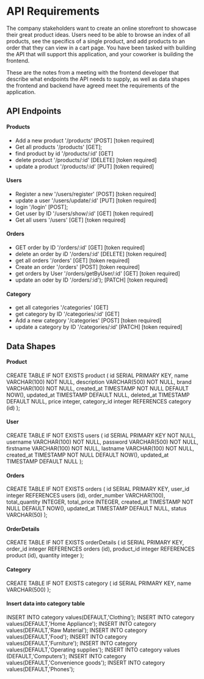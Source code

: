 # API Requirements
The company stakeholders want to create an online storefront to showcase their great product ideas. Users need to be able to browse an index of all products, see the specifics of a single product, and add products to an order that they can view in a cart page. You have been tasked with building the API that will support this application, and your coworker is building the frontend.

These are the notes from a meeting with the frontend developer that describe what endpoints the API needs to supply, as well as data shapes the frontend and backend have agreed meet the requirements of the application. 

## API Endpoints
#### Products
- Add a new product    '/products'     [POST]   [token required]
- Get all products     '/products'     [GET];
- find product by id   '/products/:id' [GET]
- delete product       '/products/:id' [DELETE] [token required]
- update a product     '/products/:id' [PUT]    [token required]

#### Users
- Register a new  '/users/register'   [POST] [token required]
- update a user   '/users/update/:id' [PUT]  [token required]
- login           '/login' [POST];
- Get user by ID  '/users/show/:id'   [GET]  [token required]
- Get all users  '/users'             [GET]  [token required]

#### Orders
- GET order by ID         '/orders/:id'           [GET]    [token required]
- delete an order by iD   '/orders/:id'           [DELETE] [token required]
- get all orders    '/orders'                     [GET]    [token required]
- Create an order         '/orders'               [POST]   [token required]
- get orders by User      '/orders/getByUser/:id' [GET]    [token required]
- update an oder by ID    '/orders/:id');         [PATCH]  [token required]

#### Category
- get all categories        '/categories'     [GET]
- get category by ID        '/categories/:id' [GET]
- Add a new category        '/categories'     [POST]   [token required]
- update a category by ID   '/categories/:id' [PATCH]  [token required]

## Data Shapes
#### Product
CREATE TABLE IF NOT EXISTS product
(
id          SERIAL PRIMARY KEY,
name        VARCHAR(100) NOT NULL,
description VARCHAR(500) NOT NULL,
brand       VARCHAR(100) NOT NULL,
created_at  TIMESTAMP NOT NULL DEFAULT NOW(),
updated_at  TIMESTAMP          DEFAULT NULL,
deleted_at  TIMESTAMP          DEFAULT NULL,
price       integer,
category_id    integer REFERENCES category (id)
);

#### User
CREATE TABLE IF NOT EXISTS users
(
id         SERIAL PRIMARY KEY NOT NULL,
username   VARCHAR(100) NOT NULL,
password   VARCHAR(500) NOT NULL,
firstname  VARCHAR(100) NOT NULL,
lastname   VARCHAR(100) NOT NULL,
created_at TIMESTAMP NOT NULL DEFAULT NOW(),
updated_at TIMESTAMP          DEFAULT NULL
);

#### Orders
CREATE TABLE IF NOT EXISTS orders
(
id          SERIAL PRIMARY KEY,
user_id     integer REFERENCES users (id),
order_number VARCHAR(100),
total_quantity INTEGER,
total_price  INTEGER,
created_at  TIMESTAMP NOT NULL DEFAULT NOW(),
updated_at  TIMESTAMP          DEFAULT NULL,
status      VARCHAR(50)
);

#### OrderDetails
CREATE TABLE IF NOT EXISTS orderDetails
(
id         SERIAL PRIMARY KEY,
order_id   integer REFERENCES orders (id),
product_id integer REFERENCES product (id),
quantity   integer
);

#### Category
CREATE TABLE IF NOT EXISTS category
(
id   SERIAL PRIMARY KEY,
name VARCHAR(500)
);

#### Insert data into category table
INSERT INTO category values(DEFAULT,'Clothing');
INSERT INTO category values(DEFAULT,'Home Appliance');
INSERT INTO category values(DEFAULT,'Raw Material');
INSERT INTO category values(DEFAULT,'Food');
INSERT INTO category values(DEFAULT,'Furniture');
INSERT INTO category values(DEFAULT,'Operating supplies');
INSERT INTO category values (DEFAULT,'Computers');
INSERT INTO category values(DEFAULT,'Convenience goods');
INSERT INTO category values(DEFAULT,'Phones');

